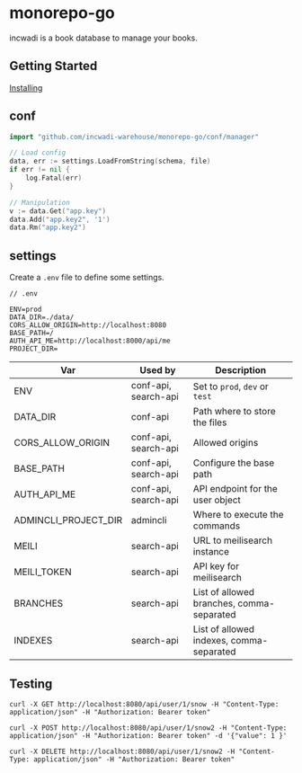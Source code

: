 # monorepo-go

incwadi is a book database to manage your books.

## Getting Started

[Installing](https://github.com/incwadi-warehouse/docu)

## conf

```go
import "github.com/incwadi-warehouse/monorepo-go/conf/manager"

// Load config
data, err := settings.LoadFromString(schema, file)
if err != nil {
    log.Fatal(err)
}

// Manipulation
v := data.Get("app.key")
data.Add("app.key2", '1')
data.Rm("app.key2")
```

## settings

Create a `.env` file to define some settings.

```env
// .env

ENV=prod
DATA_DIR=./data/
CORS_ALLOW_ORIGIN=http://localhost:8080
BASE_PATH=/
AUTH_API_ME=http://localhost:8000/api/me
PROJECT_DIR=
```

|Var                    |Used by                |Description
|-----------------------|-----------------------|--------------------------------
|ENV                    |conf-api, search-api   |Set to `prod`, `dev` or `test`
|DATA_DIR               |conf-api               |Path where to store the files
|CORS_ALLOW_ORIGIN      |conf-api, search-api   |Allowed origins
|BASE_PATH              |conf-api, search-api   |Configure the base path
|AUTH_API_ME            |conf-api, search-api   |API endpoint for the user object
|ADMINCLI_PROJECT_DIR   |admincli               |Where to execute the commands
|MEILI                  |search-api             |URL to meilisearch instance
|MEILI_TOKEN            |search-api             |API key for meilisearch
|BRANCHES               |search-api             |List of allowed branches, comma-separated
|INDEXES                |search-api             |List of allowed indexes, comma-separated

## Testing

```shell
curl -X GET http://localhost:8080/api/user/1/snow -H "Content-Type: application/json" -H "Authorization: Bearer token"
```

```shell
curl -X POST http://localhost:8080/api/user/1/snow2 -H "Content-Type: application/json" -H "Authorization: Bearer token" -d '{"value": 1 }'
```

```shell
curl -X DELETE http://localhost:8080/api/user/1/snow2 -H "Content-Type: application/json" -H "Authorization: Bearer token"
```
